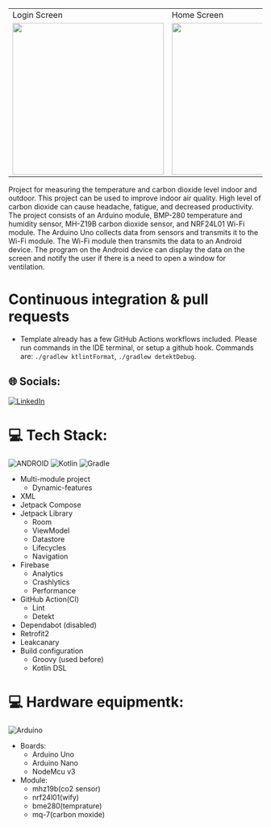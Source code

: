 <table>
  <tr>
    <td>Login Screen</td>
     <td>Home Screen</td>
     <td>Device Detail Screen</td>
  </tr>
  <tr>
    <td><img src="https://media.giphy.com/media/v1.Y2lkPTc5MGI3NjExN3VhZm83YmcydGtoZWVldXVtbDRtd28xeTdkeHM1MjgwcTN3c2ZkbCZlcD12MV9pbnRlcm5hbF9naWZfYnlfaWQmY3Q9Zw/BUiDBip9q6m4vJPACI/giphy.gif" width="300"></td>
    <td><img src="https://media.giphy.com/media/v1.Y2lkPTc5MGI3NjExaTdqbmVrZHFlb241bmc1OHZpa2I1OTl2d3RkZnU0MzRyejc2cTNyciZlcD12MV9pbnRlcm5hbF9naWZfYnlfaWQmY3Q9Zw/1Td8UxgHzww3FJwVKB/giphy.gif" width="300"></td>
<td><img src="https://media.giphy.com/media/v1.Y2lkPTc5MGI3NjExNGZnNDZkOXVoYmUwcWtpMHVsMjQ2aWk0OHRpMGZ5anpuMDV2cGJ6aCZlcD12MV9pbnRlcm5hbF9naWZfYnlfaWQmY3Q9Zw/OJ9eOskh6lgdalW21K/giphy.gif" width="300"></td>
  </tr>
 </table>

Project for measuring the temperature and carbon dioxide level indoor and outdoor.
This project can be used to improve indoor air quality. High level of carbon dioxide can cause headache, fatigue, and decreased productivity. The project consists of an Arduino module, BMP-280 temperature and humidity sensor, MH-Z19B carbon dioxide sensor, and NRF24L01 Wi-Fi module. The Arduino Uno collects data from sensors and transmits it to the Wi-Fi module. The Wi-Fi module then transmits the data to an Android device. The program on the Android device can display the data on the screen and notify the user if there is a need to open a window for ventilation.

# Continuous integration & pull requests
- Template already has a few GitHub Actions workflows included. Please run commands in the IDE terminal, or setup a github hook. Commands are: `./gradlew ktlintFormat`, `./gradlew detektDebug`.


## 🌐 Socials:
[![LinkedIn](https://img.shields.io/badge/LinkedIn-%230077B5.svg?logo=linkedin&logoColor=white)](https://linkedin.com/in/https://www.linkedin.com/in/ruslan-timkov-165255189/) 

# 💻 Tech Stack:
![ANDROID](https://img.shields.io/badge/android-%2320232a.svg?style=for-the-badge&logo=android&logoColor=%a4c639)
![Kotlin](https://img.shields.io/badge/kotlin-%230095D5.svg?style=for-the-badge&logo=kotlin&logoColor=white)  ![Gradle](https://img.shields.io/badge/Gradle-02303A.svg?style=for-the-badge&logo=Gradle&logoColor=white)

- Multi-module project
  - Dynamic-features
- XML 
- Jetpack Compose
- Jetpack Library
  - Room
  - ViewModel
  - Datastore
  - Lifecycles
  - Navigation
- Firebase
  - Analytics
  - Crashlytics
  - Performance 
- GitHub Action(CI)
  - Lint
  - Detekt
- Dependabot (disabled)
- Retrofit2
- Leakcanary
- Build configuration
  - Groovy (used before)
  - Kotlin DSL

# 💻 Hardware equipmentk:
![Arduino](https://img.shields.io/badge/-Arduino-00979D?style=for-the-badge&logo=Arduino&logoColor=white)
- Boards:
  - Arduino Uno
  - Arduino Nano
  - NodeMcu v3
- Module:
  - mhz19b(co2 sensor)
  - nrf24l01(wify)
  - bme280(temprature)
  - mq-7(carbon moxide)
